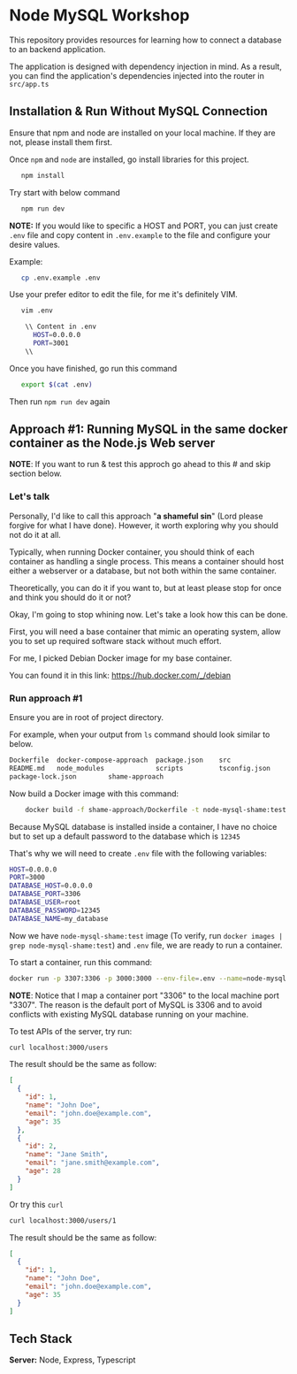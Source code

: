 
# Node MySQL Workshop

This repository provides resources for learning how to connect a database to an backend application.

The application is designed with dependency injection in mind. As a result, you can find the application's dependencies injected into the router in `src/app.ts`




## Installation & Run Without MySQL Connection

Ensure that npm and node are installed on your local machine. If they are not, please install them first.


Once `npm` and `node` are installed, go install libraries for this project.

```bash
   npm install
```

Try start with below command

```bash
   npm run dev
```

**NOTE:** If you would like to specific a HOST and PORT, you can just create `.env` file and copy content in `.env.example` to the file and configure your desire values.

Example:

```bash
   cp .env.example .env
```

Use your prefer editor to edit the file, for me it's definitely VIM.

```bash
   vim .env

    \\ Content in .env 
      HOST=0.0.0.0
      PORT=3001
    \\
```

Once you have finished, go run this command
```bash
   export $(cat .env)
```

Then run `npm run dev` again
## Approach #1: Running MySQL in the same docker container as the Node.js Web server

**NOTE**: If you want to run & test this approch go ahead to this # and skip section below.

### Let's talk

Personally, I'd like to call this approach "**a shameful sin**" (Lord please forgive for what I have done). However, it worth exploring why you should not do it at all.

Typically, when running Docker container, you should think of each container as handling a single process. This means a container should host either a webserver or a database, but not both within the same container.

Theoretically, you can do it if you want to, but at least please stop for once and think you should do it or not?

Okay, I'm going to stop whining now. Let's take a look how this can be done.

First, you will need a base container that mimic an operating system, allow you to set up required software stack without much effort.

For me, I picked Debian Docker image for my base container.

You can found it in this link: https://hub.docker.com/_/debian

### Run approach #1

Ensure you are in root of project directory.

For example, when your output from `ls` command should look similar to below.

```bash
Dockerfile  docker-compose-approach  package.json    src
README.md   node_modules             scripts         tsconfig.json
package-lock.json        shame-approach
```

Now build a Docker image with this command:

```bash
    docker build -f shame-approach/Dockerfile -t node-mysql-shame:test .
```

Because MySQL database is installed inside a container, I have no choice but to set up a default password to the database which is `12345`


That's why we will need to create `.env` file with the following variables:
```bash
HOST=0.0.0.0
PORT=3000
DATABASE_HOST=0.0.0.0
DATABASE_PORT=3306 
DATABASE_USER=root
DATABASE_PASSWORD=12345
DATABASE_NAME=my_database
```

Now we have `node-mysql-shame:test` image (To verify, run `docker images | grep node-mysql-shame:test`) and `.env` file, we are ready to run a container.

To start a container, run this command:

```bash
docker run -p 3307:3306 -p 3000:3000 --env-file=.env --name=node-mysql  node-mysql-shame:test
```

**NOTE**: Notice that I map a container port "3306" to the local machine port "3307". The reason is the default port of MySQL is 3306 and to avoid conflicts with existing MySQL database running on your machine.

To test APIs of the server, try run:

```bash
curl localhost:3000/users
```

The result should be the same as follow:
```json
[
  {
    "id": 1,
    "name": "John Doe",
    "email": "john.doe@example.com",
    "age": 35
  },
  {
    "id": 2,
    "name": "Jane Smith",
    "email": "jane.smith@example.com",
    "age": 28
  }
]
```

Or try this `curl`

```bash
curl localhost:3000/users/1
```

The result should be the same as follow:
```json
[
  {
    "id": 1,
    "name": "John Doe",
    "email": "john.doe@example.com",
    "age": 35
  }
]
```

## Tech Stack

**Server:** Node, Express, Typescript

